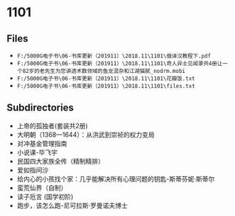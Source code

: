 # 1101

## Files

- `F:/5000G电子书\06-书库更新（201911）\2018.11\1101\俄译汉教程下.pdf`
- `F:/5000G电子书\06-书库更新（201911）\2018.11\1101\奇人异士见闻录共4册让一个82岁的老先生为您讲透术数领域的鱼龙混杂和江湖猫腻_nodrm.mobi`
- `F:/5000G电子书\06-书库更新（201911）\2018.11\1101\花瓣饭.txt`
- `F:/5000G电子书\06-书库更新（201911）\2018.11\1101\files.txt`

## Subdirectories

- 上帝的孤独者(套装共2册)
- 大明朝（1368—1644）：从洪武到崇祯的权力变局
- 对冲基金管理指南
- 小说课-毕飞宇
- 民国四大家族全传（精制精排）
- 爱如指间沙
- 给内心的小孩找个家：几乎能解决所有心理问题的钥匙-斯蒂芬妮·斯蒂尔
- 蛮荒仙界（自制）
- 读子卮言 (国学初阶)
- 跑步，该怎么跑-尼可拉斯·罗曼诺夫博士
